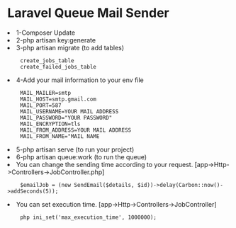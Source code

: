 # Laravel Queue Mail Sender
<li>1-Composer Update </li>

<li>2-php artisan key:generate</li>

<li>3-php artisan migrate (to add tables)
    
        create_jobs_table
        create_failed_jobs_table

</li>

<li>4-Add your mail information to your env file 
    
       
        MAIL_MAILER=smtp
        MAIL_HOST=smtp.gmail.com
        MAIL_PORT=587
        MAIL_USERNAME=YOUR MAIL ADDRESS
        MAIL_PASSWORD="YOUR PASSWORD"
        MAIL_ENCRYPTION=tls
        MAIL_FROM_ADDRESS=YOUR MAIL ADDRESS
        MAIL_FROM_NAME="MAIL NAME
</li>

<li>5-php artisan serve (to run your project)</li>

<li>6-php artisan queue:work (to run the queue)</li>

<li>You can change the sending time according to your request. [app->Http->Controllers->JobController.php]
    
        $emailJob = (new SendEmail($details, $id))->delay(Carbon::now()->addSeconds(5));
</li>

<li>You can set execution time. [app->Http->Controllers->JobController]
       
        php ini_set('max_execution_time', 1000000);
</li>
